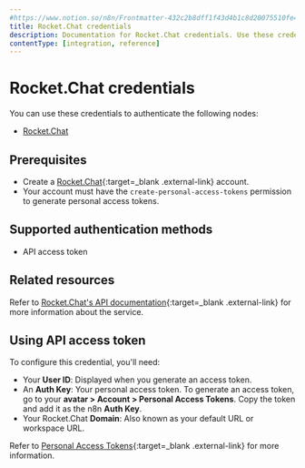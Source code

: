 ```yaml
---
#https://www.notion.so/n8n/Frontmatter-432c2b8dff1f43d4b1c8d20075510fe4
title: Rocket.Chat credentials
description: Documentation for Rocket.Chat credentials. Use these credentials to authenticate Rocket.Chat in n8n, a workflow automation platform.
contentType: [integration, reference]
---
```


<!--vale from-microsoft.Spacing = NO-->
# Rocket.Chat credentials

You can use these credentials to authenticate the following nodes:

- [Rocket.Chat](/integrations/builtin/app-nodes/n8n-nodes-base.rocketchat.md)

## Prerequisites

- Create a [Rocket.Chat](https://rocket.chat/){:target=_blank .external-link} account.
- Your account must have the `create-personal-access-tokens` permission to generate personal access tokens.

## Supported authentication methods

- API access token

## Related resources

Refer to [Rocket.Chat's API documentation](https://developer.rocket.chat/reference/api/rest-api){:target=_blank .external-link} for more information about the service.

## Using API access token

To configure this credential, you'll need:

- Your **User ID**: Displayed when you generate an access token.
- An **Auth Key**: Your personal access token. To generate an access token, go to your **avatar > Account > Personal Access Tokens**. Copy the token and add it as the n8n **Auth Key**.
- Your Rocket.Chat **Domain**: Also known as your default URL or workspace URL.

Refer to [Personal Access Tokens](https://docs.rocket.chat/docs/manage-your-account-settings#personal-access-tokens){:target=_blank .external-link} for more information.

